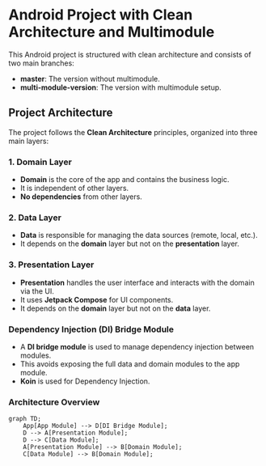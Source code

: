 # Android Project with Clean Architecture and Multimodule

This Android project is structured with clean architecture and consists of two main branches:

- **master**: The version without multimodule.
- **multi-module-version**: The version with multimodule setup.

## Project Architecture

The project follows the **Clean Architecture** principles, organized into three main layers:

### 1. Domain Layer
- **Domain** is the core of the app and contains the business logic.
- It is independent of other layers.
- **No dependencies** from other layers.
  
### 2. Data Layer
- **Data** is responsible for managing the data sources (remote, local, etc.).
- It depends on the **domain** layer but not on the **presentation** layer.

### 3. Presentation Layer
- **Presentation** handles the user interface and interacts with the domain via the UI.
- It uses **Jetpack Compose** for UI components.
- It depends on the **domain** layer but not on the **data** layer.

### Dependency Injection (DI) Bridge Module
- A **DI bridge module** is used to manage dependency injection between modules.
- This avoids exposing the full data and domain modules to the app module.
- **Koin** is used for Dependency Injection.

### Architecture Overview

```mermaid
graph TD;
    App[App Module] --> D[DI Bridge Module];
    D --> A[Presentation Module];
    D --> C[Data Module];
    A[Presentation Module] --> B[Domain Module];
    C[Data Module] --> B[Domain Module];
